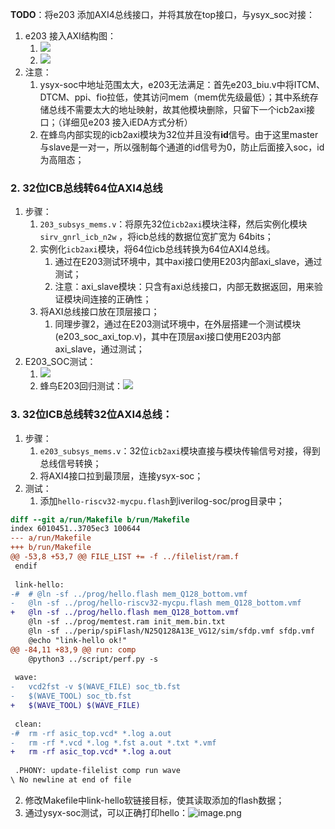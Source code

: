 **TODO**：将e203 添加AXI4总线接口，并将其放在top接口，与ysyx_soc对接：
1. e203 接入AXI结构图：
	1. ![](https://zpnmh.oss-cn-beijing.aliyuncs.com/img2/202304091726227.png)
	2. ![](https://zpnmh.oss-cn-beijing.aliyuncs.com/img2/202304091726325.png)
2. 注意：
	1. ysyx-soc中地址范围太大，e203无法满足：首先e203_biu.v中将ITCM、DTCM、ppi、fio拉低，使其访问mem（mem优先级最低）；其中系统存储总线不需要太大的地址映射，故其他模块删除，只留下一个icb2axi接口；（详细见e203 接入iEDA方式分析）
	2. 在蜂鸟内部实现的icb2axi模块为32位并且没有**id**信号。由于这里master与slave是一对一，所以强制每个通道的id信号为0，防止后面接入soc，id为高阻态；

### 2. 32位ICB总线转64位AXI4总线
1. 步骤：
    1.  `203_subsys_mems.v`：将原先32位`icb2axi`模块注释，然后实例化模块`sirv_gnrl_icb_n2w` ，将icb总线的数据位宽扩宽为 64bits；
    2.  实例化`icb2axi`模块，将64位icb总线转换为64位AXI4总线。
	    1. 通过在E203测试环境中，其中axi接口使用E203内部axi_slave，通过测试；
	    2. 注意：axi_slave模块：只含有axi总线接口，内部无数据返回，用来验证模块间连接的正确性；
    3.  将AXI总线接口放在顶层接口；
	    1. 同理步骤2，通过在E203测试环境中，在外层搭建一个测试模块(e203_soc_axi_top.v)，其中在顶层axi接口使用E203内部axi_slave，通过测试；
2.  E203_SOC测试：
    1.  ![](https://zpnmh.oss-cn-beijing.aliyuncs.com/img2/202304091726371.png)
    2.  蜂鸟E203回归测试：![](https://zpnmh.oss-cn-beijing.aliyuncs.com/img2/202304091726430.png)
### 3. 32位ICB总线转32位AXI4总线：
1. 步骤：
	1.  `e203_subsys_mems.v`：32位`icb2axi`模块直接与模块传输信号对接，得到总线信号转换；
	2. 将AXI4接口拉到最顶层，连接ysyx-soc；
2. 测试：
	1. 添加`hello-riscv32-mycpu.flash`到iverilog-soc/prog目录中；
```diff
diff --git a/run/Makefile b/run/Makefile
index 6010451..3705ec3 100644
--- a/run/Makefile
+++ b/run/Makefile
@@ -53,8 +53,7 @@ FILE_LIST += -f ../filelist/ram.f
 endif
 
 link-hello:
-#	# @ln -sf ../prog/hello.flash mem_Q128_bottom.vmf
-	@ln -sf ../prog/hello-riscv32-mycpu.flash mem_Q128_bottom.vmf
+	@ln -sf ../prog/hello.flash mem_Q128_bottom.vmf
 	@ln -sf ../prog/memtest.ram init_mem.bin.txt
 	@ln -sf ../perip/spiFlash/N25Q128A13E_VG12/sim/sfdp.vmf sfdp.vmf
 	@echo "link-hello ok!"
@@ -84,11 +83,9 @@ run: comp
 	@python3 ../script/perf.py -s
 
 wave:
-	vcd2fst -v $(WAVE_FILE) soc_tb.fst
-	$(WAVE_TOOL) soc_tb.fst
+	$(WAVE_TOOL) $(WAVE_FILE)
 
 clean:
-#	rm -rf asic_top.vcd* *.log a.out
-	rm -rf *.vcd *.log *.fst a.out *.txt *.vmf
+	rm -rf asic_top.vcd* *.log a.out
 
 .PHONY: update-filelist comp run wave
\ No newline at end of file
```

 2. 修改Makefile中link-hello软链接目标，使其读取添加的flash数据；
 3. 通过ysyx-soc测试，可以正确打印hello：![image.png](https://zpnmh.oss-cn-beijing.aliyuncs.com/img2/202304091726507.png)